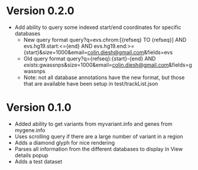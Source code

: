 # Version 0.2.0

- Add ability to query some indexed start/end coordinates for specific
  databases
  - New query format query?q=evs.chrom:[{refseq} TO {refseq}] AND evs.hg19.start:<={end} AND evs.hg19.end:>={start}&size=1000&email=colin.diesh@gmail.com&fields=evs
  - Old query format query?q={refseq}:{start}-{end} AND _exists_:gwassnps&size=1000&email=colin.diesh@gmail.com&fields=gwassnps
  - Note: not all database annotations have the new format, but those that are available have been setup in test/trackList.json

# Version 0.1.0

- Added ability to get variants from myvariant.info and genes from mygene.info
- Uses scrolling query if there are a large number of variant in a region
- Adds a diamond glyph for nice rendering
- Parses all information from the different databases to display in View
  details popup
- Adds a test dataset
